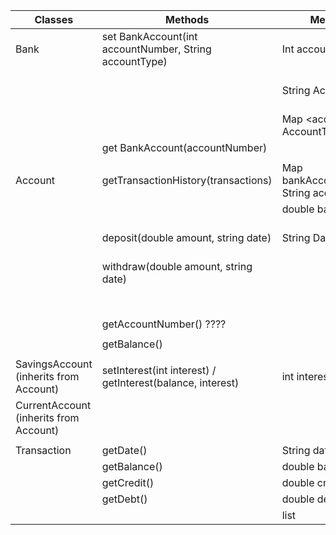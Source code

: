

| Classes                                | Methods                                                    | Member Variables                                   | Scenario                      | Results                             |
|----------------------------------------|------------------------------------------------------------|----------------------------------------------------|-------------------------------|-------------------------------------|
| Bank                                   | set BankAccount(int accountNumber, String accountType)     | Int accountNumber                                  | 1 create a current account    | bankAccount of type current created |
|                                        |                                                            | String AccountType                                 | 2 create a savings account    | bankAccount of type savings created |
|                                        |                                                            | Map <accountNumber, AccountType>                   |                               | update accounts List                |
|                                        | get BankAccount(accountNumber)                             |                                                    |                               |                                     |
|                                        |                                                            |                                                    |                               |                                     |
| Account                                | getTransactionHistory(transactions)                        | Map bankAccount(accountNumber, String accountType) | 3. create a bankStatement     | return bankStatement                |
|                                        |                                                            | double balance                                     |                               |                                     |
|                                        | deposit(double amount, string date)                        | String Date                                        | 4. deposit and withdraw funds | update transactionHistory           |
|                                        | withdraw(double amount, string date)                       |                                                    |                               | output success message              |
|                                        |                                                            |                                                    |                               | return true (if succeeded)          |
|                                        | getAccountNumber()   ????                                  |                                                    |                               |                                     |
|                                        |                                                            |                                                    |                               |                                     |
|                                        | getBalance()                                               |                                                    |                               |                                     |
|                                        |                                                            |                                                    |                               |                                     |
| SavingsAccount (inherits from Account) | setInterest(int interest) / getInterest(balance, interest) | int interest                                       |                               |                                     |
| CurrentAccount (inherits from Account) |                                                            |                                                    |                               |                                     |
|                                        |                                                            |                                                    |                               |                                     |
| Transaction                            | getDate()                                                  | String date                                        |                               |                                     |
|                                        | getBalance()                                               | double balance                                     |                               |                                     |
|                                        | getCredit()                                                | double credit                                      |                               |                                     |
|                                        | getDebt()                                                  | double debt                                        |                               |                                     |
|                                        |                                                            | list<transactions>                                 |                               |                                     |

